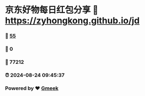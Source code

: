 # 京东好物每日红包分享 :link: https://zyhongkong.github.io/jd 
### :page_facing_up: [55](https://zyhongkong.github.io/jd/tag.html) 
### :speech_balloon: 0 
### :hibiscus: 77212 
### :alarm_clock: 2024-08-24 09:45:37 
### Powered by :heart: [Gmeek](https://github.com/Meekdai/Gmeek)

